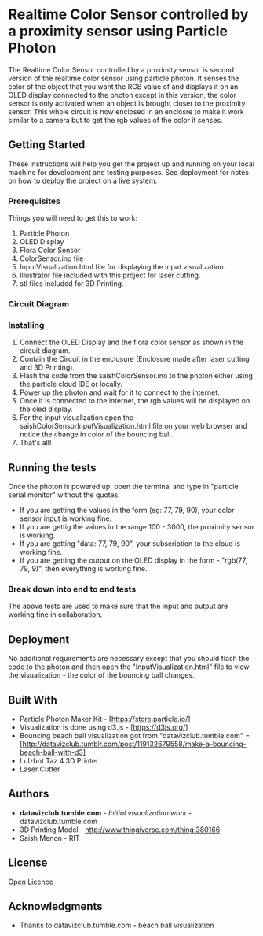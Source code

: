 # Realtime Color Sensor controlled by a proximity sensor using Particle Photon

The Realtime Color Sensor controlled by a proximity sensor is second version of the realtime color sensor using particle photon. It senses the color of the object that you want the RGB value of and displays it on an OLED display connected to the photon except in this version, the color sensor is only activated when an object is brought closer to the proximity sensor. This whole circuit is now enclosed in an enclosre to make it work similar to a camera but to get the rgb values of the color it senses.

## Getting Started

These instructions will help you get the project up and running on your local machine for development and testing purposes. See deployment for notes on how to deploy the project on a live system.

### Prerequisites

Things you will need to get this to work:

1. Particle Photon
2. OLED Display
3. Flora Color Sensor
4. ColorSensor.ino file
5. InputVisualization.html file for displaying the input visualization.
6. Illustrator file included with this project for laser cutting.
7. stl files included for 3D Printing.

### Circuit Diagram



### Installing

1. Connect the OLED Display and the flora color sensor as shown in the circuit diagram.
2. Contain the Circuit in the enclosure (Enclosure made after laser cutting and 3D Printing). 
3. Flash the code from the saishColorSensor.ino to the photon either using the particle cloud IDE or locally.
4. Power up the photon and wait for it to connect to the internet.
5. Once it is connected to the internet, the rgb values will be displayed on the oled display.
6. For the input visualization open the saishColorSensorInputVisualization.html file on your web browser and notice the change in color of the bouncing ball.
7. That's all!


## Running the tests

Once the photon is powered up, open the terminal and type in "particle serial monitor" without the quotes.
 - If you are getting the values in the form (eg: 77, 79, 90), your color sensor input is working fine.
 - If you are gettig the values in the range 100 - 3000, the proximity sensor is working.
 - If you are getting "data: 77, 79, 90", your subscription to the cloud is working fine.
 - If you are getting the output on the OLED display in the form - "rgb(77, 79, 9)", then everything is working fine.

### Break down into end to end tests

The above tests are used to make sure that the input and output are working fine in collaboration.

## Deployment

No additional requirements are necessary except that you should flash the code to the photon and then open the "InputVisualization.html" file to view the visualization - the color of the bouncing ball changes.

## Built With

* Particle Photon Maker Kit - [https://store.particle.io/]
* Visualization is done using d3.js - [https://d3js.org/]
* Bouncing beach ball visualization got from "datavizclub.tumble.com" = [http://datavizclub.tumblr.com/post/119132679558/make-a-bouncing-beach-ball-with-d3]
* Lulzbot Taz 4 3D Printer
* Laser Cutter


## Authors

* **datavizclub.tumble.com** - *Initial visualization work* - datavizclub.tumble.com
* 3D Printing Model - http://www.thingiverse.com/thing:380166
* Saish Menon - RIT


## License

Open Licence

## Acknowledgments

* Thanks to datavizclub.tumble.com - beach ball visualization
